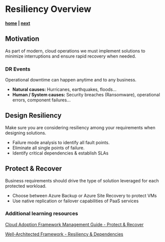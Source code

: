 # Resiliency Overview

#### [home](./readme.md)  | [next](./backup.md)

## Motivation
As part of modern, cloud operations we must implement solutions to minimize interruptions and ensure rapid recovery when needed.

### DR Events
Operational downtime can happen anytime and to any business.

- **Natural causes:** Hurricanes, earthquakes, floods...
- **Human / System causes:** Security breaches (Ransomware), operational errors, component failures...

## Design Resiliency
Make sure you are considering resiliency among your requirements when designing solutions.

  - Failure mode analysis to identify all fault points.
  - Eliminate all single points of failure.
  - Identify critical dependencies & establish SLAs

## Protect & Recover
Business requirements should drive the type of solution leveraged for each protected workload.

  - Choose between Azure Backup or Azure Site Recovery to protect VMs
  - Use native replication or failover capabilities of PaaS services
  
### Additional learning resources

[Cloud Adoption Framework Management Guide - Protect & Recover](https://docs.microsoft.com/en-us/azure/cloud-adoption-framework/manage/azure-management-guide/protect-recover?tabs=AzureBackup%2Csiterecovery)

[Well-Architected Framework - Resiliency & Dependencies](https://docs.microsoft.com/en-us/azure/architecture/framework/resiliency/design-resiliency)
